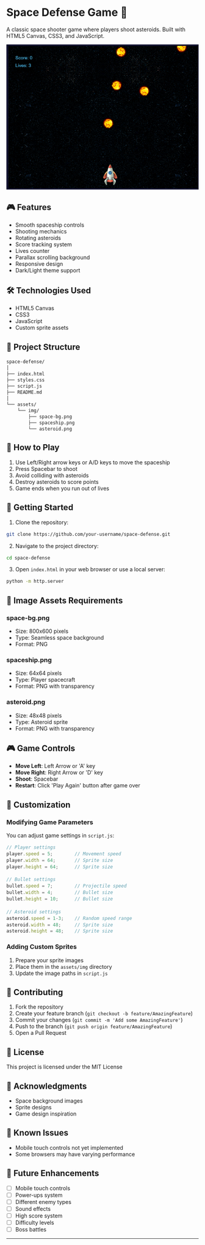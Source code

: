 # Space Defense Game 🚀

A classic space shooter game where players shoot asteroids. Built with HTML5 Canvas, CSS3, and JavaScript.

![Space Defense Game](assets/img/game-preview.png)

## 🎮 Features

- Smooth spaceship controls
- Shooting mechanics
- Rotating asteroids
- Score tracking system
- Lives counter
- Parallax scrolling background
- Responsive design
- Dark/Light theme support

## 🛠️ Technologies Used

- HTML5 Canvas
- CSS3
- JavaScript
- Custom sprite assets

## 📁 Project Structure

```
space-defense/
│
├── index.html
├── styles.css
├── script.js
├── README.md
│
└── assets/
    └── img/
        ├── space-bg.png
        ├── spaceship.png
        └── asteroid.png
```

## 🎯 How to Play

1. Use Left/Right arrow keys or A/D keys to move the spaceship
2. Press Spacebar to shoot
3. Avoid colliding with asteroids
4. Destroy asteroids to score points
5. Game ends when you run out of lives

## 🚀 Getting Started

1. Clone the repository:
```bash
git clone https://github.com/your-username/space-defense.git
```

2. Navigate to the project directory:
```bash
cd space-defense
```

3. Open `index.html` in your web browser or use a local server:
```bash
python -m http.server
```

## 🎨 Image Assets Requirements

### space-bg.png
- Size: 800x600 pixels
- Type: Seamless space background
- Format: PNG

### spaceship.png
- Size: 64x64 pixels
- Type: Player spacecraft
- Format: PNG with transparency

### asteroid.png
- Size: 48x48 pixels
- Type: Asteroid sprite
- Format: PNG with transparency

## 🎮 Game Controls

- **Move Left**: Left Arrow or 'A' key
- **Move Right**: Right Arrow or 'D' key
- **Shoot**: Spacebar
- **Restart**: Click 'Play Again' button after game over

## 🔧 Customization

### Modifying Game Parameters
You can adjust game settings in `script.js`:

```javascript
// Player settings
player.speed = 5;        // Movement speed
player.width = 64;       // Sprite size
player.height = 64;      // Sprite size

// Bullet settings
bullet.speed = 7;        // Projectile speed
bullet.width = 4;        // Bullet size
bullet.height = 10;      // Bullet size

// Asteroid settings
asteroid.speed = 1-3;    // Random speed range
asteroid.width = 48;     // Sprite size
asteroid.height = 48;    // Sprite size
```

### Adding Custom Sprites
1. Prepare your sprite images
2. Place them in the `assets/img` directory
3. Update the image paths in `script.js`

## 🤝 Contributing

1. Fork the repository
2. Create your feature branch (`git checkout -b feature/AmazingFeature`)
3. Commit your changes (`git commit -m 'Add some AmazingFeature'`)
4. Push to the branch (`git push origin feature/AmazingFeature`)
5. Open a Pull Request

## 📝 License

This project is licensed under the MIT License 
## 👏 Acknowledgments

- Space background images
- Sprite designs
- Game design inspiration

## 🐛 Known Issues

- Mobile touch controls not yet implemented
- Some browsers may have varying performance

## 📱 Future Enhancements

- [ ] Mobile touch controls
- [ ] Power-ups system
- [ ] Different enemy types
- [ ] Sound effects
- [ ] High score system
- [ ] Difficulty levels
- [ ] Boss battles

---



